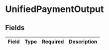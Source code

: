 # UnifiedPaymentOutput


## Fields

| Field       | Type        | Required    | Description |
| ----------- | ----------- | ----------- | ----------- |